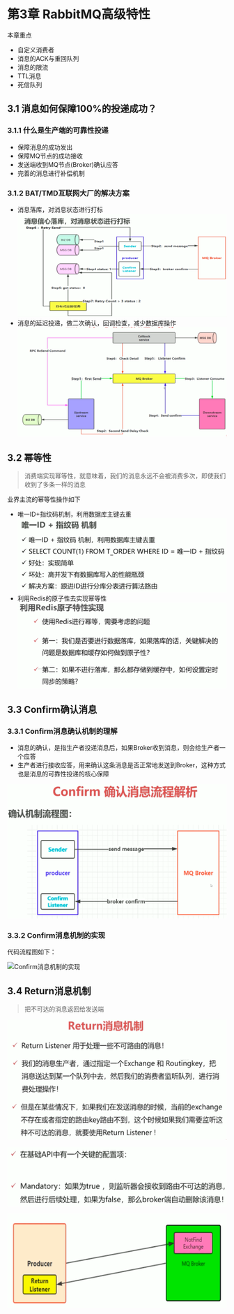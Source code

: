 # 第3章 RabbitMQ高级特性

本章重点

+ 自定义消费者
+ 消息的ACK与重回队列
+ 消息的限流
+ TTL消息
+ 死信队列

## 3.1 消息如何保障100%的投递成功？

### 3.1.1 什么是生产端的可靠性投递

+ 保障消息的成功发出
+ 保障MQ节点的成功接收
+ 发送端收到MQ节点(Broker)确认应答
+ 完善的消息进行补偿机制

### 3.1.2 BAT/TMD互联网大厂的解决方案

+ 消息落库，对消息状态进行打标
  ![消息落库并对消息状态进行打标](images/消息落库并对消息状态进行打标.png)
+ 消息的延迟投递，做二次确认，回调检查，减少数据库操作
  ![二次确认和回调检查](images/二次确认和回调检查.png)

## 3.2 幂等性

> 消费端实现幂等性，就意味着，我们的消息永远不会被消费多次，即使我们收到了多条一样的消息

业界主流的幂等性操作如下

+ 唯一ID+指纹码机制，利用数据库主键去重
  ![唯一ID加指纹码](images/唯一ID加指纹码.png)
+ 利用Redis的原子性去实现幂等性
  ![利用Redis的原子性去实现幂等性](images/利用Redis的原子性去实现幂等性.png)

## 3.3 Confirm确认消息

### 3.3.1 Confirm消息确认机制的理解

+ 消息的确认，是指生产者投递消息后，如果Broker收到消息，则会给生产者一个应答
+ 生产者进行接收应答，用来确认这条消息是否正常地发送到Broker，这种方式也是消息的可靠性投递的核心保障

![Confirm消息确认机制](images/Confirm消息确认机制.png) 

### 3.3.2 Confirm消息机制的实现

代码流程图如下：

![Confirm消息机制的实现](images/Confirm消息机制的实现.png)

## 3.4 Return消息机制

> 把不可达的消息返回给发送端

![Return消息机制](images/Return消息机制.png)

![Return消息机制的API配置](images/Return消息机制的API配置.png)

![Return消息机制图示](images/Return消息机制图示.png)


